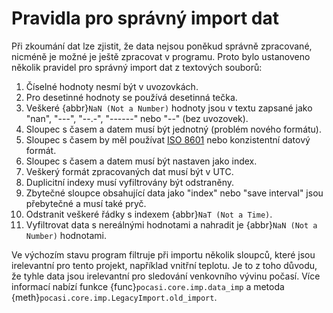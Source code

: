 # Pravidla pro správný import dat

Při zkoumání dat lze zjistit, že data nejsou poněkud správně zpracované, nicméně je možné je ještě zpracovat v programu.
Proto bylo ustanoveno několik pravidel pro správný import dat z textových souborů:

1. Číselné hodnoty nesmí být v uvozovkách.
2. Pro desetinné hodnoty se používá desetinná tečka.
3. Veškeré {abbr}`NaN (Not a Number)` hodnoty jsou v textu zapsané jako "nan", "---", "--.-", "------" nebo "--" (bez
   uvozovek).
4. Sloupec s časem a datem musí být jednotný (problém nového formátu).
5. Sloupec s časem by měl používat [ISO 8601](https://en.wikipedia.org/wiki/ISO_8601) nebo konzistentní datový formát.
6. Sloupec s časem a datem musí být nastaven jako index.
7. Veškerý formát zpracovaných dat musí být v UTC.
8. Duplicitní indexy musí vyfiltrovány být odstraněny.
9. Zbytečné sloupce obsahující data jako "index" nebo "save interval" jsou přebytečné a musí také pryč.
10. Odstranit veškeré řádky s indexem {abbr}`NaT (Not a Time)`.
11. Vyfiltrovat data s nereálnými hodnotami a nahradit je {abbr}`NaN (Not a Number)` hodnotami.

Ve výchozím stavu program filtruje při importu několik sloupců, které jsou irelevantní pro tento projekt, například
vnitřní teplotu. Je to z toho důvodu, že tyhle data jsou irelevantní pro sledování venkovního vývinu počasí. Více
informací nabízí funkce {func}`pocasi.core.imp.data_imp` a metoda {meth}`pocasi.core.imp.LegacyImport.old_import`.
